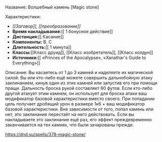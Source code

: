 Название: Волшебный камень \[Magic stone] 

Характеристики:
- *[[Заговор]], [[преобразование]]*
- **Время накладывания:**[[ 1 бонусное действие]]
- **Дистанция:**[[ Касание]]
- **Компоненты:** В, С
- **Длительность:**[[ 1 минута]]
- **Классы:**[[Класс  друид]], [[Класс изобретатель]], [[Класс колдун]]
- **Источники:**[[ «Princes of the Apocalypse», «Xanathar's Guide to Everything»]]

Описание:
Вы касаетесь от 1 до 3 камней и наделяете их магической силой. Вы или кто-либо ещё можете совершить дальнобойную атаку заклинанием, кинув один из этих камней или запустив его при помощи пращи. Дальность броска рукой составляет 60 футов. Если кто-либо другой атакует этим камнем, он использует для броска атаки ваш модификатор базовой характеристики вместо своего. При попадании цель получает дробящий урон в размере 1к6 + ваш модификатор базовой характеристики. Вне зависимости от того, попал камень или нет, это заклинание перестаёт на него действовать.
Если вы накладываете это заклинание ещё раз, его эффект преждевременно заканчивается на тех камнях, что были зачарованы прежде.

https://dnd.su/spells/378-magic-stone/